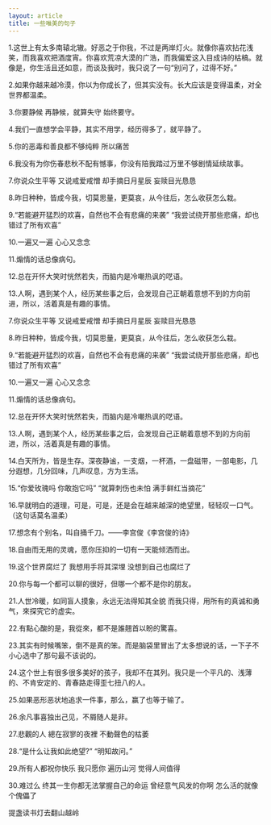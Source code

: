 ```yaml
---
layout: article
title: 一些唯美的句子
---
```


1.这世上有太多南辕北辙。好恶之于你我，不过是两岸灯火。就像你喜欢拈花浅笑，而我喜欢把酒度宵。你喜欢荒凉大漠的广浩，而我偏爱这入目成诗的枯槁。就像是，你生活且还如意，而谈及我时，我只说了一句“别问了，过得不好。”

2.如果你越来越冷漠，你以为你成长了，但其实没有。长大应该是变得温柔，对全世界都温柔。

3.你要静候 再静候，就算失守 始终要守。

4.我们一直想学会平静，其实不用学，经历得多了，就平静了。

5.你的恶毒和善良都不够纯粹 所以痛苦

6.我没有为你伤春悲秋不配有憾事，你没有陪我踏过万里不够剧情延续故事。

7.你说众生平等 又说戒爱戒憎 却手摘日月星辰 妄赎目光恳恳

8.昨日种种，皆成今我，切莫思量，更莫哀，从今往后，怎么收获怎么栽。

9.“若能避开猛烈的欢喜，自然也不会有悲痛的来袭” “我尝试绕开那些悲痛，却也错过了所有欢喜”

10.一遍又一遍 心心又念念

11.煽情的话总像病句。

12.总在开怀大笑时恍然若失，而脑内是冷嘲热讽的呓语。

13.人啊，遇到某个人，经历某些事之后，会发现自己正朝着意想不到的方向前进，所以，活着真是有趣的事情。

7.你说众生平等 又说戒爱戒憎 却手摘日月星辰 妄赎目光恳恳

8.昨日种种，皆成今我，切莫思量，更莫哀，从今往后，怎么收获怎么栽。

9.“若能避开猛烈的欢喜，自然也不会有悲痛的来袭” “我尝试绕开那些悲痛，却也错过了所有欢喜”

10.一遍又一遍 心心又念念

11.煽情的话总像病句。

12.总在开怀大笑时恍然若失，而脑内是冷嘲热讽的呓语。

13.人啊，遇到某个人，经历某些事之后，会发现自己正朝着意想不到的方向前进，所以，活着真是有趣的事情。

14.白天所为，皆是生存。深夜静谧，一支烟，一杯酒，一盘磁带，一部电影，几分遐想，几分回味，几声叹息，方为生活。

15.“你爱玫瑰吗 你敢抱它吗” “就算刺伤也未怕 满手鲜红当摘花”

16.早就明白的道理，可是，可是，还是会在越来越深的绝望里，轻轻叹一口气。（这句话莫名温柔）

17.想念有个别名，叫自捅千刀。——李宫俊《李宫俊的诗》

18.自由而无用的灵魂，愿你压抑的一切有一天能倾洒而出。

19.这个世界腐烂了 我想用手将其深埋 没想到自己也腐烂了

20.你与每一个都可以聊的很好，但哪一个都不是你的朋友。

21.人世冷暖，如同盲人摸象，永远无法得知其全貌 而我只得，用所有的真诚和勇气，來探究它的虚实。

22.有點心酸的是，我從來，都不是誰翹首以盼的驚喜。

23.其实有时候嘴笨，倒不是真的笨。而是脑袋里冒出了太多想说的话，一下子不小心选中了那句最不该说的。

24.这个世上有很多很多美好的孩子，我却不在其列。我只是一个平凡的、浅薄的、不肯安定的、青春路走得歪七扭八的人。

25.如果恶形恶状地追求一件事，那么，赢了也等于输了。

26.余凡事喜独出己见，不屑随人是非。

27.悲觀的人 總在寂寥的夜裡 不動聲色的枯萎

28.“是什么让我如此绝望?” “明知故问。”

29.所有人都祝你快乐 我只愿你 遍历山河 觉得人间值得

30.难过么 终其一生你都无法掌握自己的命运 曾经意气风发的你啊 怎么活的就像个傀儡了


提盏读书灯去翻山越岭

